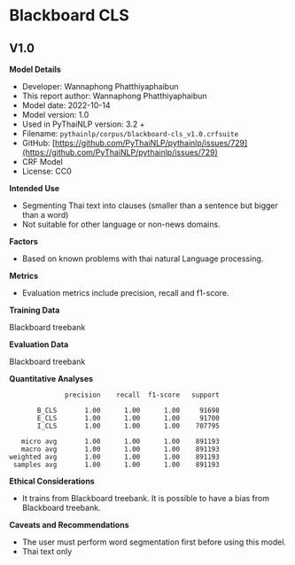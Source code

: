 # Blackboard CLS
## V1.0
**Model Details**

- Developer: Wannaphong Phatthiyaphaibun
- This report author: Wannaphong Phatthiyaphaibun
- Model date: 2022-10-14
- Model version: 1.0
- Used in PyThaiNLP version: 3.2 +
- Filename: `pythainlp/corpus/blackboard-cls_v1.0.crfsuite`
- GitHub: [https://github.com/PyThaiNLP/pythainlp/issues/729](https://github.com/PyThaiNLP/pythainlp/issues/729)
- CRF Model
- License: CC0

**Intended Use**

- Segmenting Thai text into clauses (smaller than a sentence but bigger than a word)
- Not suitable for other language or non-news domains.

**Factors**

- Based on known problems with thai natural Language processing.

**Metrics**

- Evaluation metrics include precision, recall and f1-score.

**Training Data**

Blackboard treebank

**Evaluation Data**

Blackboard treebank

**Quantitative Analyses**

```
              precision    recall  f1-score   support

       B_CLS       1.00      1.00      1.00     91698
       E_CLS       1.00      1.00      1.00     91700
       I_CLS       1.00      1.00      1.00    707795

   micro avg       1.00      1.00      1.00    891193
   macro avg       1.00      1.00      1.00    891193
weighted avg       1.00      1.00      1.00    891193
 samples avg       1.00      1.00      1.00    891193
```
**Ethical Considerations**

- It trains from Blackboard treebank. It is possible to have a bias from Blackboard treebank.

**Caveats and Recommendations**

- The user must perform word segmentation first before using this model.
- Thai text only
